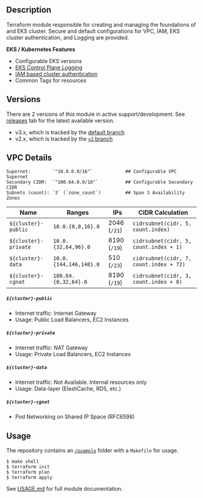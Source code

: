 ## Description

Terraform module responsible for creating and managing the foundations of
and EKS cluster.  Secure and default configurations for VPC, IAM,
EKS cluster authentication, and Logging are provided.


**EKS / Kubernetes Features**
* Configurable EKS versions
* [EKS Control Plane Logging][1]
* [IAM based cluster authentication][2]
* Common Tags for resources


[1]: https://docs.aws.amazon.com/eks/latest/userguide/control-plane-logs.html
[2]: https://docs.aws.amazon.com/eks/latest/userguide/add-user-role.html

## Versions

There are 2 versions of this module in active support/development. See [releases](https://github.com/iStreamPlanet/istream_eks/releases) tab for the latest available version.

- v3.x, which is tracked by the [default branch](https://github.com/iStreamPlanet/istream_eks)
- v2.x, which is tracked by the [`v2` branch](https://github.com/iStreamPlanet/istream_eks/tree/v2)

## VPC Details
```
Supernet:        `"10.0.0.0/16"`            ## Configurable VPC Supernet
Secondary CIDR:  `"100.64.0.0/16"`          ## Configurable Secondary CIDR
Subnets (count): `3` (`zone_count`)         ## Span 3 Availability Zones
```
|Name|Ranges|IPs|CIDR Calculation|
|--|--|--|--|
|`${cluster}-public`|`10.0.{0,8,16}.0`|2046 (`/21`)|`cidrsubnet(cidr, 5, count.index)`|
|`${cluster}-private`|`10.0.{32,64,96}.0`|8190 (`/19`)|`cidrsubnet(cidr, 5, count.index + 1)`|
|`${cluster}-data`|`10.0.{144,146,148}.0`|510 (`/23`)|`cidrsubnet(cidr, 7, count.index + 72)`|
|`${cluster}-cgnat`|`100.64.{0,32,64}.0`|8190 (`/19`)|`cidrsubnet(cidr, 3, count.index + 0)`|

##### `${cluster}-public`
* Internet traffic: Internet Gateway
* Usage: Public Load Balancers, EC2 Instances

##### `${cluster}-private`
* Internet traffic: NAT Gateway
* Usage: Private Load Balancers, EC2 Instances

##### `${cluster}-data`
* Internet traffic: Not Available.  Internal resources only
* Usage: Data-layer (ElastiCache, RDS, etc.)

##### `${cluster}-cgnat`
* Pod Networking on Shared IP Space (RFC6598)


## Usage

The repository contains an [`/example`](/example) folder with a `Makefile`
for usage.

```
$ make shell
$ terraform init
$ terraform plan
$ terraform apply
```

See [USAGE.md](USAGE.md) for full module documentation.
